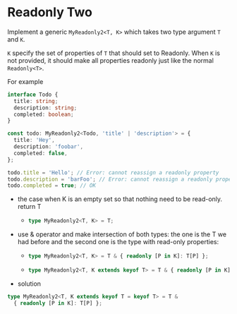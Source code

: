 # Readonly Two

Implement a generic `MyReadonly2<T, K>` which takes two type argument `T` and `K`.

`K` specify the set of properties of `T` that should set to Readonly. When `K` is not provided, it should make all properties readonly just like the normal `Readonly<T>`.

For example

```ts
interface Todo {
  title: string;
  description: string;
  completed: boolean;
}

const todo: MyReadonly2<Todo, 'title' | 'description'> = {
  title: 'Hey',
  description: 'foobar',
  completed: false,
};

todo.title = 'Hello'; // Error: cannot reassign a readonly property
todo.description = 'barFoo'; // Error: cannot reassign a readonly property
todo.completed = true; // OK
```

- the case when K is an empty set so that nothing need to be read-only. return T

  - ```ts
    type MyReadonly2<T, K> = T;
    ```

- use & operator and make intersection of both types: the one is the T we had before and the second one is the type with read-only properties:

  - ```ts
    type MyReadonly2<T, K> = T & { readonly [P in K]: T[P] };
    ```

  - ```ts
    type MyReadonly2<T, K extends keyof T> = T & { readonly [P in K]: T[P] };
    ```

- solution

```ts
type MyReadonly2<T, K extends keyof T = keyof T> = T &
  { readonly [P in K]: T[P] };
```

